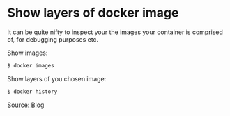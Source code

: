 # Show layers of docker image

It can be quite nifty to inspect your the images your container is comprised of, for debugging purposes etc.

Show images:

```bash
$ docker images
```

Show layers of you chosen image:

```bash
$ docker history
```

[Source: Blog](http://blog.arungupta.me/show-layers-of-docker-image/)